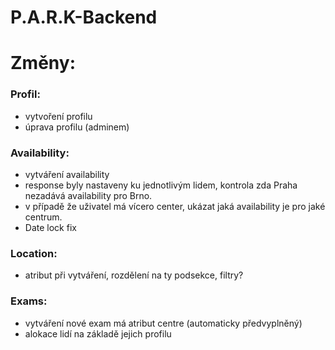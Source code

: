 # P.A.R.K-Backend


# Změny:

### Profil:

- vytvoření  profilu
- úprava profilu (adminem)

### Availability:

- vytváření availability
- response byly nastaveny ku jednotlivým lidem, kontrola zda Praha nezadává availability pro Brno. 
- v případě že uživatel má vícero center, ukázat jaká availability je pro jaké centrum.
- Date lock fix

### Location:
- atribut při vytváření, rozdělení na ty podsekce, filtry?

### Exams:
- vytváření nové exam má atribut centre (automaticky předvyplněný)
- alokace lidí na základě jejich profilu 




